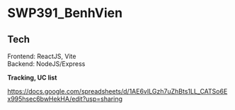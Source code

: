# SWP391_BenhVien

## Tech 
Frontend: ReactJS, Vite <br> 
Backend: NodeJS/Express

**Tracking, UC list**

https://docs.google.com/spreadsheets/d/1AE6vILGzh7uZhBts1LL_CATSo6Ex995hsec6bwHekHA/edit?usp=sharing

